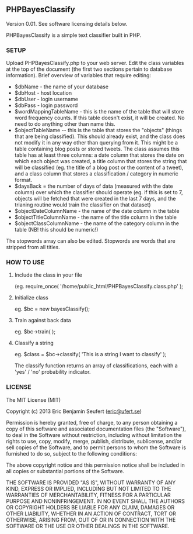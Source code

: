 <h2>PHPBayesClassify</h2>

Version 0.01. See software licensing details below.

PHPBayesClassify is a simple text classifier built in PHP.

<h3>SETUP</h3>

Upload PHPBayesClassify.php to your web server. Edit the class variables at the top of the document (the first two sections pertain to database information). Brief overview of variables that require editing:
<ul>
<li>$dbName - the name of your database</li>
<li>$dbHost - host location</li>
<li>$dbUser - login username</li>
<li>$dbPass - login password</li>

<li>$wordMappingTableName - this is the name of the table that will store word frequency counts. If this table doesn't exist, it will be created. No need to do anything other than name this.</li>
<li>$objectTableName -- this is the table that stores the "objects" (things that are being classified). This should already exist, and the class does not modify it in any way other than querying from it. This might be a table containing blog posts or stored tweets. The class assumes this table has at least three columns: a date column that stores the date on which each object was created, a title column that stores the string that will be classified (eg. the title of a blog post or the content of a tweet), and a class column that stores a classification / category in numeric format.</li>
<li>$daysBack = the number of days of data (measured with the date column) over which the classifier should operate (eg. if this is set to 7, objects will be fetched that were created in the last 7 days, and the trianing routine would train the classifier on that dataset)</li>
<li>$objectDateColumnName - the name of the date column in the table</li>
<li>$objectTitleColumnName - the name of the title column in the table</li>
<li>$objectClassColumnName - the name of the category column in the table (NB! this should be numeric!)</li>
</ul>

The stopwords array can also be edited. Stopwords are words that are stripped from all titles.

<h3>HOW TO USE</h3>

<ol>
<li>Include the class in your file<br/>

(eg. require_once( '/home/public_html/PHPBayesClassify.class.php' );</li>

<li>Initialize class

eg. $bc = new bayesClassify();</li>

<li>Train against back data

eg. $bc->train( );</li>

<li>Classify a string<br/>

eg. $class = $bc->classify( 'This is a string I want to classify' );<br/>

The classify function returns an array of classifications, each with a 'yes' / 'no' probability indicator.</li>
</ol>

<h3>LICENSE</h3>

The MIT License (MIT)

Copyright (c) 2013 Eric Benjamin Seufert (eric@ufert.se)

Permission is hereby granted, free of charge, to any person obtaining a copy
of this software and associated documentation files (the "Software"), to deal
in the Software without restriction, including without limitation the rights
to use, copy, modify, merge, publish, distribute, sublicense, and/or sell
copies of the Software, and to permit persons to whom the Software is
furnished to do so, subject to the following conditions:

The above copyright notice and this permission notice shall be included in
all copies or substantial portions of the Software.

THE SOFTWARE IS PROVIDED "AS IS", WITHOUT WARRANTY OF ANY KIND, EXPRESS OR
IMPLIED, INCLUDING BUT NOT LIMITED TO THE WARRANTIES OF MERCHANTABILITY,
FITNESS FOR A PARTICULAR PURPOSE AND NONINFRINGEMENT. IN NO EVENT SHALL THE
AUTHORS OR COPYRIGHT HOLDERS BE LIABLE FOR ANY CLAIM, DAMAGES OR OTHER
LIABILITY, WHETHER IN AN ACTION OF CONTRACT, TORT OR OTHERWISE, ARISING FROM,
OUT OF OR IN CONNECTION WITH THE SOFTWARE OR THE USE OR OTHER DEALINGS IN
THE SOFTWARE.
